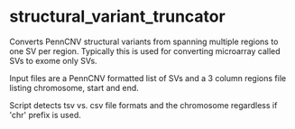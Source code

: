 # structural_variant_truncator

Converts PennCNV structural variants from spanning multiple regions to one SV per region. Typically this is used for converting microarray called SVs to exome only SVs.

Input files are a PennCNV formatted list of SVs and a 3 column regions file listing chromosome, start and end.

Script detects tsv vs. csv file formats and the chromosome regardless if 'chr' prefix is used.